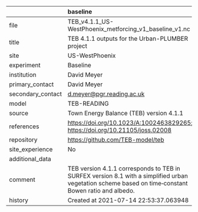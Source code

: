 |                   | baseline                                                                                                                                            |
|:------------------|:----------------------------------------------------------------------------------------------------------------------------------------------------|
| file              | TEB_v4.1.1_US-WestPhoenix_metforcing_v1_baseline_v1.nc                                                                                              |
| title             | TEB 4.1.1 outputs for the Urban-PLUMBER project                                                                                                     |
| site              | US-WestPhoenix                                                                                                                                      |
| experiment        | Baseline                                                                                                                                            |
| institution       | David Meyer                                                                                                                                         |
| primary_contact   | David Meyer                                                                                                                                         |
| secondary_contact | d.meyer@pgr.reading.ac.uk                                                                                                                           |
| model             | TEB-READING                                                                                                                                         |
| source            | Town Energy Balance (TEB) version 4.1.1                                                                                                             |
| references        | https://doi.org/10.1023/A:1002463829265; https://doi.org/10.21105/joss.02008                                                                        |
| repository        | https://github.com/TEB-model/teb                                                                                                                    |
| site_experience   | No                                                                                                                                                  |
| additional_data   |                                                                                                                                                     |
| comment           | TEB version 4.1.1 corresponds to TEB in SURFEX version 8.1 with a simplified urban vegetation scheme based on time‐constant Bowen ratio and albedo. |
| history           | Created at 2021-07-14 22:53:37.063948                                                                                                               |
